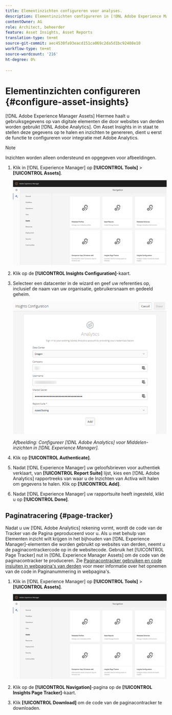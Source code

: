 ```yaml
---
title: Elementinzichten configureren voor analyses.
description: Elementinzichten configureren in [!DNL Adobe Experience Manager Assets].
contentOwner: AG
role: Architect, beheerder
feature: Asset Insights, Asset Reports
translation-type: tm+mt
source-git-commit: aec4530fa93eacd151ca069c2da5d1bc92408e10
workflow-type: tm+mt
source-wordcount: '216'
ht-degree: 0%

---
```



# Elementinzichten configureren {#configure-asset-insights}

[!DNL Adobe Experience Manager Assets] Hiermee haalt u gebruiksgegevens op van digitale elementen die door websites van derden worden gebruikt  [!DNL Adobe Analytics]. Om Asset Insights in in staat te stellen deze gegevens op te halen en inzichten te genereren, dient u eerst de functie te configureren voor integratie met Adobe Analytics.

>[!NOTE]
>
>Inzichten worden alleen ondersteund en opgegeven voor afbeeldingen.

1. Klik in [!DNL Experience Manager] op **[!UICONTROL Tools]** > **[!UICONTROL Assets]**.

   ![chlimage_1-72](assets/chlimage_1-210.png)

1. Klik op de **[!UICONTROL Insights Configuration]**-kaart.
1. Selecteer een datacenter in de wizard en geef uw referenties op, inclusief de naam van uw organisatie, gebruikersnaam en gedeeld geheim.

   ![Adobe Analytics for Assets Insights in Experience Manager configureren](assets/insights_config2.png)

   *Afbeelding: Configureer  [!DNL Adobe Analytics] voor Middelen-inzichten in  [!DNL Experience Manager].*

1. Klik op **[!UICONTROL Authenticate]**.
1. Nadat [!DNL Experience Manager] uw geloofsbrieven voor authentiek verklaart, van **[!UICONTROL Report Suite]** lijst, kies een [!DNL Adobe Analytics] rapportreeks van waar u de Inzichten van Activa wilt halen om gegevens te halen. Klik op **[!UICONTROL Add]**.
1. Nadat [!DNL Experience Manager] uw rapportsuite heeft ingesteld, klikt u op **[!UICONTROL Done]**.

## Paginatracering {#page-tracker}

Nadat u uw [!DNL Adobe Analytics] rekening vormt, wordt de code van de Tracker van de Pagina geproduceerd voor u. Als u met behulp van Elementen inzicht wilt krijgen in het bijhouden van [!DNL Experience Manager]-elementen die worden gebruikt op websites van derden, neemt u de paginacontrackercode op in de websitecode. Gebruik het [!UICONTROL Page Tracker] nut in [!DNL Experience Manager Assets] om de code van de paginacontracker te produceren. Zie [Paginacontracker gebruiken en code insluiten in webpagina&#39;s van derden](/help/assets/use-page-tracker.md) voor meer informatie over het opnemen van de code in Paginanummering in webpagina&#39;s.

1. Klik in [!DNL Experience Manager] op **[!UICONTROL Tools]** > **[!UICONTROL Assets]**.

   ![chlimage_1-73](assets/chlimage_1-214.png)

1. Klik op de **[!UICONTROL Navigation]**-pagina op de **[!UICONTROL Insights Page Tracker]**-kaart.
1. Klik **[!UICONTROL Download]** om de code van de paginacontracker te downloaden.
